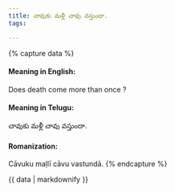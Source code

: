 ```yaml
---
title: చావుకు మళ్లీ చావు వస్తుందా.
tags:

---
```


{% capture data %}
#### Meaning in English:
Does death come more than once ?

#### Meaning in Telugu:
చావుకు మళ్లీ చావు వస్తుందా.

#### Romanization:
Cāvuku maḷlī cāvu vastundā.
{% endcapture %}

{{ data | markdownify }}

